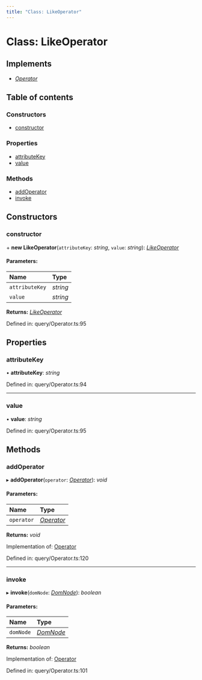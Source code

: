 ```yaml
---
title: "Class: LikeOperator"
---
```


# Class: LikeOperator

## Implements

* [*Operator*](../interfaces/operator.md)

## Table of contents

### Constructors

- [constructor](likeoperator.md#constructor)

### Properties

- [attributeKey](likeoperator.md#attributekey)
- [value](likeoperator.md#value)

### Methods

- [addOperator](likeoperator.md#addoperator)
- [invoke](likeoperator.md#invoke)

## Constructors

### constructor

\+ **new LikeOperator**(`attributeKey`: *string*, `value`: *string*): [*LikeOperator*](likeoperator.md)

#### Parameters:

Name | Type |
:------ | :------ |
`attributeKey` | *string* |
`value` | *string* |

**Returns:** [*LikeOperator*](likeoperator.md)

Defined in: query/Operator.ts:95

## Properties

### attributeKey

• **attributeKey**: *string*

Defined in: query/Operator.ts:94

___

### value

• **value**: *string*

Defined in: query/Operator.ts:95

## Methods

### addOperator

▸ **addOperator**(`operator`: [*Operator*](../interfaces/operator.md)): *void*

#### Parameters:

Name | Type |
:------ | :------ |
`operator` | [*Operator*](../interfaces/operator.md) |

**Returns:** *void*

Implementation of: [Operator](../interfaces/operator.md)

Defined in: query/Operator.ts:120

___

### invoke

▸ **invoke**(`domNode`: [*DomNode*](domnode.md)): *boolean*

#### Parameters:

Name | Type |
:------ | :------ |
`domNode` | [*DomNode*](domnode.md) |

**Returns:** *boolean*

Implementation of: [Operator](../interfaces/operator.md)

Defined in: query/Operator.ts:101
